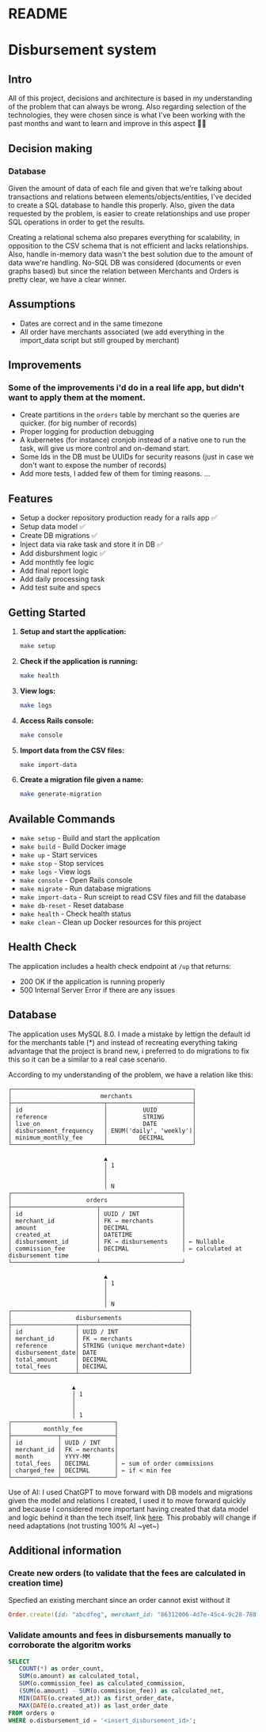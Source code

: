 # README

# Disbursement system

## Intro

All of this project, decisions and architecture is based in my understanding of the problem that can always be wrong.
Also regarding selection of the technologies, they were chosen since is what I've been working with the past months and want to learn and improve in this aspect 💪🏾

## Decision making

### Database

Given the amount of data of each file and given that we're talking about transactions and relations between elements/objects/entities, I've decided to create a SQL database to handle this properly. Also, given the data requested by the problem, is easier to create relationships and use proper SQL operations in order to get the results.

Creating a relational schema also prepares everything for scalability, in opposition to the CSV schema that is not efficient and lacks relationships.
Also, handle in-memory data wasn't the best solution due to the amount of data wwe're handling.
No-SQL DB was considered (documents or even graphs based) but since the relation between Merchants and Orders is pretty clear, we have a clear winner.

## Assumptions

- Dates are correct and in the same timezone
- All order have merchants associated (we add everything in the import_data script but still grouped by merchant)

## Improvements

### Some of the improvements i'd do in a real life app, but didn't want to apply them at the moment.

- Create partitions in the `orders` table by merchant so the queries are quicker. (for big number of records)
- Proper logging for production debugging
- A kubernetes (for instance) cronjob instead of a native one to run the task, will give us more control and on-demand start.
- Some Ids in the DB must be UUIDs for security reasons (just in case we don't want to expose the number of records)
- Add more tests, I added few of them for timing reasons.
  ...

## Features

- Setup a docker repository production ready for a rails app ✅
- Setup data model ✅
- Create DB migrations ✅
- Inject data via rake task and store it in DB ✅
- Add disburshment logic ✅
- Add monthtly fee logic
- Add final report logic
- Add daily processing task
- Add test suite and specs

## Getting Started

1. **Setup and start the application:**

   ```bash
   make setup
   ```

2. **Check if the application is running:**

   ```bash
   make health
   ```

3. **View logs:**

   ```bash
   make logs
   ```

4. **Access Rails console:**

   ```bash
   make console
   ```

5. **Import data from the CSV files:**

   ```bash
   make import-data
   ```

6. **Create a migration file given a name:**
   ```bash
   make generate-migration
   ```

## Available Commands

- `make setup` - Build and start the application
- `make build` - Build Docker image
- `make up` - Start services
- `make stop` - Stop services
- `make logs` - View logs
- `make console` - Open Rails console
- `make migrate` - Run database migrations
- `make import-data` - Run screipt to read CSV files and fill the database
- `make db-reset` - Reset database
- `make health` - Check health status
- `make clean` - Clean up Docker resources for this project

## Health Check

The application includes a health check endpoint at `/up` that returns:

- 200 OK if the application is running properly
- 500 Internal Server Error if there are any issues

## Database

The application uses MySQL 8.0.
I made a mistake by lettign the default id for the merchants table (\*) and instead of recreating everything taking advantage that the project is brand new, i preferred to do migrations to fix this so it can be a similar to a real case scenario.

According to my understanding of the problem, we have a relation like this:

```pgsql
┌───────────────────────────────────────────────────┐
│                         merchants                 │
├──────────────────────────┬────────────────────────┤
│ id                       │          UUID          │
│ reference                │          STRING        │
│ live_on                  │          DATE          │
│ disbursement_frequency   │ ENUM('daily', 'weekly')│
│ minimum_monthly_fee      │         DECIMAL        │
└──────────────────────────┴────────────────────────┘

                           ▲
                           │ 1
                           │
                           │
                           │ N
┌────────────────────────────────────────────────┐
│                     orders                     │
├────────────────────────┬───────────────────────┤
│ id                     │ UUID / INT            │
│ merchant_id            │ FK → merchants        │
│ amount                 │ DECIMAL               │
│ created_at             │ DATETIME              │
│ disbursement_id        │ FK → disbursements    │ ← Nullable
│ commission_fee         │ DECIMAL               │ ← calculated at disbursement time
└────────────────────────┴───────────────────────┘

                           ▲
                           │ 1
                           │
                           │
                           │ N
┌──────────────────────────────────────────────────┐
│                  disbursements                   │
├──────────────────┬───────────────────────────────┤
│ id               │ UUID / INT                    │
│ merchant_id      │ FK → merchants                │
│ reference        │ STRING (unique merchant+date) │
│ disbursement_date│ DATE                          │
│ total_amount     │ DECIMAL                       │
│ total_fees       │ DECIMAL                       │
└──────────────────┴───────────────────────────────┘

                  ▲
                  │ 1
                  │
                  │
                  │ 1
┌─────────────────────────────┐
│         monthly_fee         │
├─────────────┬───────────────┤
│ id          │ UUID / INT    │
│ merchant_id │ FK → merchants│
│ month       │ YYYY-MM       │
│ total_fees  │ DECIMAL       │ ← sum of order commissions
│ charged_fee │ DECIMAL       │ ← if < min fee
└─────────────┴───────────────┘
```

Use of AI: I used ChatGPT to move forward with DB models and migrations given the model and relations I created, I used it to move forward quickly and because I considered more important having created that data model and logic behind it than the tech itself, link [here](https://chatgpt.com/share/6877dc73-62dc-8011-9aa7-58f770d0d02e). This probably will change if need adaptations (not trusting 100% AI ~yet~)

## Additional information

### Create new orders (to validate that the fees are calculated in creation time)

Specfied an existing merchant since an order cannot exist without it

```rb
Order.create!(id: "abcdfeg", merchant_id: "86312006-4d7e-45c4-9c28-788f4aa68a62", amount: "800".to_f, created_at: DateTime.parse("2025-07-17"))
```

### Validate amounts and fees in disbursements manually to corroborate the algoritm works

```sql
SELECT
   COUNT(*) as order_count,
   SUM(o.amount) as calculated_total,
   SUM(o.commission_fee) as calculated_commission,
   (SUM(o.amount) - SUM(o.commission_fee)) as calculated_net,
   MIN(DATE(o.created_at)) as first_order_date,
   MAX(DATE(o.created_at)) as last_order_date
FROM orders o
WHERE o.disbursement_id = '<insert_disbursement_id>';
```
